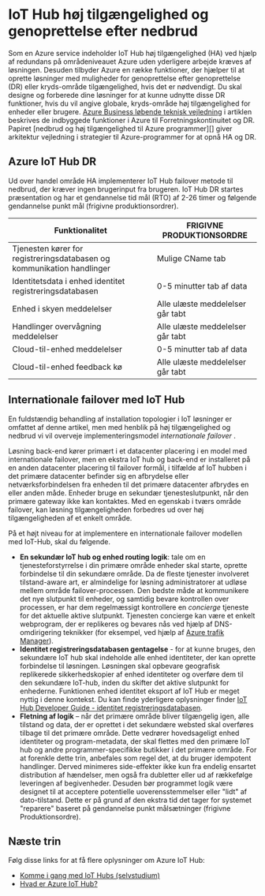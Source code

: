 <properties
 pageTitle="IoT Hub HA og DR | Microsoft Azure"
 description="I denne artikel beskrives de funktioner, der hjælper med at opbygge meget tilgængelige IoT løsninger med genoprettelse efter nedbrud."
 services="iot-hub"
 documentationCenter=""
 authors="fsautomata"
 manager="timlt"
 editor=""/>

<tags
 ms.service="iot-hub"
 ms.devlang="na"
 ms.topic="article"
 ms.tgt_pltfrm="na"
 ms.workload="na"
 ms.date="02/03/2016"
 ms.author="elioda"/>

# <a name="iot-hub-high-availability-and-disaster-recovery"></a>IoT Hub høj tilgængelighed og genoprettelse efter nedbrud

Som en Azure service indeholder IoT Hub høj tilgængelighed (HA) ved hjælp af redundans på områdeniveauet Azure uden yderligere arbejde kræves af løsningen. Desuden tilbyder Azure en række funktioner, der hjælper til at oprette løsninger med muligheder for genoprettelse efter genoprettelse (DR) eller kryds-område tilgængelighed, hvis det er nødvendigt. Du skal designe og forberede dine løsninger for at kunne udnytte disse DR funktioner, hvis du vil angive globale, kryds-område høj tilgængelighed for enheder eller brugere. [Azure Business løbende teknisk vejledning](../resiliency/resiliency-technical-guidance.md) i artiklen beskrives de indbyggede funktioner i Azure til Forretningskontinuitet og DR. Papiret [nedbrud og høj tilgængelighed til Azure programmer][] giver arkitektur vejledning i strategier til Azure-programmer for at opnå HA og DR.

## <a name="azure-iot-hub-dr"></a>Azure IoT Hub DR
Ud over handel område HA implementerer IoT Hub failover metode til nedbrud, der kræver ingen brugerinput fra brugeren. IoT Hub DR startes præsentation og har et gendannelse tid mål (RTO) af 2-26 timer og følgende gendannelse punkt mål (frigivne produktionsordrer).

| Funktionalitet | FRIGIVNE PRODUKTIONSORDRE |
| ------------- | --- |
| Tjenesten kører for registreringsdatabasen og kommunikation handlinger | Mulige CName tab |
| Identitetsdata i enhed identitet registreringsdatabasen | 0-5 minutter tab af data |
| Enhed i skyen meddelelser | Alle ulæste meddelelser går tabt |
| Handlinger overvågning meddelelser | Alle ulæste meddelelser går tabt |
| Cloud-til-enhed meddelelser | 0-5 minutter tab af data |
| Cloud-til-enhed feedback kø | Alle ulæste meddelelser går tabt |

## <a name="regional-failover-with-iot-hub"></a>Internationale failover med IoT Hub

En fuldstændig behandling af installation topologier i IoT løsninger er omfattet af denne artikel, men med henblik på høj tilgængelighed og nedbrud vi vil overveje implementeringsmodel *internationale failover* .

Løsning back-end kører primært i et datacenter placering i en model med internationale failover, men en ekstra IoT hub og back-end er installeret på en anden datacenter placering til failover formål, i tilfælde af IoT hubben i det primære datacenter befinder sig en afbrydelse eller netværksforbindelsen fra enheden til det primære datacenter afbrydes en eller anden måde. Enheder bruge en sekundær tjenesteslutpunkt, når den primære gateway ikke kan kontaktes. Med en egenskab i tværs område failover, kan løsning tilgængeligheden forbedres ud over høj tilgængeligheden af et enkelt område.

På et højt niveau for at implementere en internationale failover modellen med IoT-Hub, skal du følgende.

* **En sekundær IoT hub og enhed routing logik**: tale om en tjenesteforstyrrelse i din primære område enheder skal starte, oprette forbindelse til din sekundære område. Da de fleste tjenester involveret tilstand-aware art, er almindelige for løsning administratorer at udløse mellem område failover-processen. Den bedste måde at kommunikere det nye slutpunkt til enheder, og samtidig bevare kontrollen over processen, er har dem regelmæssigt kontrollere en *concierge* tjeneste for det aktuelle aktive slutpunkt. Tjenesten concierge kan være et enkelt webprogram, der er replikeres og bevares nås ved hjælp af DNS-omdirigering teknikker (for eksempel, ved hjælp af [Azure trafik Manager][]).
* **Identitet registreringsdatabasen gentagelse** - for at kunne bruges, den sekundære IoT hub skal indeholde alle enhed identiteter, der kan oprette forbindelse til løsningen. Løsningen skal opbevare geografisk replikerede sikkerhedskopier af enhed identiteter og overføre dem til den sekundære IoT-hub, inden du skifter det aktive slutpunkt for enhederne. Funktionen enhed identitet eksport af IoT Hub er meget nyttig i denne kontekst. Du kan finde yderligere oplysninger finder [IoT Hub Developer Guide - identitet registreringsdatabasen][].
* **Fletning af logik** – når det primære område bliver tilgængelig igen, alle tilstand og data, der er oprettet i det sekundære websted skal overføres tilbage til det primære område. Dette vedrører hovedsageligt enhed identiteter og program-metadata, der skal flettes med den primære IoT hub og andre programmer-specifikke butikker i det primære område. For at forenkle dette trin, anbefales som regel det, at du bruger idempotent handlinger. Derved minimeres side-effekter ikke kun fra endelig ensartet distribution af hændelser, men også fra dubletter eller ud af rækkefølge leveringen af begivenheder. Desuden bør programmet logik være designet til at acceptere potentielle uoverensstemmelser eller "lidt" af dato-tilstand. Dette er på grund af den ekstra tid det tager for systemet "reparere" baseret på gendannelse punkt målsætninger (frigivne Produktionsordre).

## <a name="next-steps"></a>Næste trin

Følg disse links for at få flere oplysninger om Azure IoT Hub:

- [Komme i gang med IoT Hubs (selvstudium)][lnk-get-started]
- [Hvad er Azure IoT Hub?][]

[Nedbrud og høj tilgængelighed til Azure-programmer]: ../resiliency/resiliency-disaster-recovery-high-availability-azure-applications.md
[Azure Business Continuity Technical Guidance]: https://azure.microsoft.com/documentation/articles/resiliency-technical-guidance/
[Azure trafik Manager]: https://azure.microsoft.com/documentation/services/traffic-manager/
[IoT Hub Developer Guide - identitet registreringsdatabasen]: iot-hub-devguide-identity-registry.md

[lnk-get-started]: iot-hub-csharp-csharp-getstarted.md
[Hvad er Azure IoT Hub?]: iot-hub-what-is-iot-hub.md
